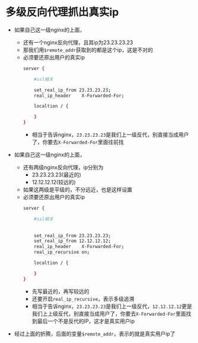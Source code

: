 # 多级反向代理抓出真实ip

- 如果自己这一级nginx的上面，
    - 还有一个nginx反向代理，且其ip为23.23.23.23
    - 那我们用`$remote_addr`获取到的都是这个ip，这是不对的
    - 必须要还原出用户的真实ip
        ```bash
        server {

            #ssl相关

            set_real_ip_from 23.23.23.23;
            real_ip_header    X-Forwarded-For;

            localtion / {

            }
        }
        ```
        - 相当于告诉nginx，`23.23.23.23`是我们上一级反代，别直接当成用户了，你要去`X-Forwarded-For`里面往前找

- 如果自己这一级nginx的上面，
    - 还有两级nginx反向代理，ip分别为
        - 23.23.23.23(最近的)
        - 12.12.12.12(较远的)
    - 如果这两级是平级的，不分远近，也是这样设置
    - 必须要还原出用户的真实ip
        ```bash
        server {

            #ssl相关
            
            
            set_real_ip_from 23.23.23.23;
            set_real_ip_from 12.12.12.12;
            real_ip_header    X-Forwarded-For;
            real_ip_recursive on;

            localtion / {

            }
        }
        ```
        - 先写最近的，再写较远的
        - 还要开启`real_ip_recursive`，表示多级追溯
        - 相当于告诉nginx，`23.23.23.23`是我们上一级反代，`12.12.12.12`更是我们上上级反代，别直接当成用户了，你要去`X-Forwarded-For`里面找到最后一个不是反代的IP，这才是真实用户ip

- 经过上面的折腾，后面的变量`$remote_addr`，表示的就是真实用户ip了

